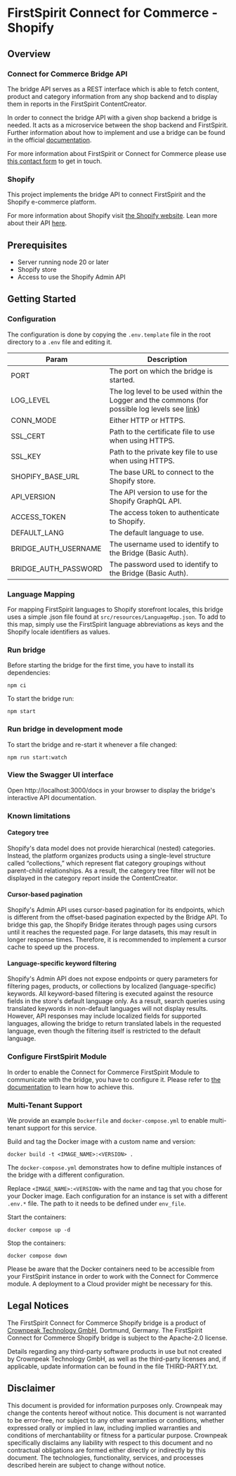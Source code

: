 # FirstSpirit Connect for Commerce - Shopify

## Overview

### Connect for Commerce Bridge API

The bridge API serves as a REST interface which is able to fetch content, product and category information from any shop backend and to display them in reports in the FirstSpirit ContentCreator.

In order to connect the bridge API with a given shop backend a bridge is needed. It acts as a microservice between the shop backend and FirstSpirit. Further information about how to implement and use a bridge can be found in the official [documentation](https://docs.e-spirit.com/ecom/fsconnect-com/FirstSpirit_Connect_for_Commerce_Documentation_EN.html).

For more information about FirstSpirit or Connect for Commerce please use [this contact form](https://www.e-spirit.com/en/contact-us/) to get in touch.

### Shopify

This project implements the bridge API to connect FirstSpirit and the Shopify e-commerce platform.

For more information about Shopify visit [the Shopify website](https://www.shopify.com/).
Lean more about their API [here](https://shopify.dev/docs/api/admin-rest/).


## Prerequisites
- Server running node 20 or later
- Shopify store
- Access to use the Shopify Admin API

## Getting Started

### Configuration
The configuration is done by copying the `.env.template` file in the root directory to a `.env` file and editing it.

| Param                | Description                                                                                                                                                          |
|----------------------|----------------------------------------------------------------------------------------------------------------------------------------------------------------------|
| PORT                 | The port on which the bridge is started.                                                                                                                             |
| LOG_LEVEL            | The log level to be used within the Logger and the commons (for possible log levels see [link](https://github.com/e-Spirit/fcecom-bridge-commons/blob/main/README.md)) |
| CONN_MODE            | Either HTTP or HTTPS.                                                                                                                                                |
| SSL_CERT             | Path to the certificate file to use when using HTTPS.                                                                                                                |
| SSL_KEY              | Path to the private key file to use when using HTTPS.                                                                                                                |
| SHOPIFY_BASE_URL     | The base URL to connect to the Shopify store.                                                                                                                        |
| API_VERSION          | The API version to use for the Shopify GraphQL API.                                                                                                                  |
| ACCESS_TOKEN         | The access token to authenticate to Shopify.                                                                                                                         |
| DEFAULT_LANG         | The default language to use.                                                                                                                                         |
| BRIDGE_AUTH_USERNAME | The username used to identify to the Bridge (Basic Auth).                                                                                                            |
| BRIDGE_AUTH_PASSWORD | The password used to identify to the Bridge (Basic Auth).                                                                                                            |


### Language Mapping

For mapping FirstSpirit languages to Shopify storefront locales, this bridge uses a simple .json file found at `src/resources/LanguageMap.json`.
To add to this map, simply use the FirstSpirit language abbreviations as keys and the Shopify locale identifiers as values.

### Run bridge
Before starting the bridge for the first time, you have to install its dependencies:
```
npm ci
```

To start the bridge run:

```
npm start
```

### Run bridge in development mode
To start the bridge and re-start it whenever a file changed:
```
npm run start:watch
```

### View the Swagger UI interface

Open http://localhost:3000/docs in your browser to display the bridge's interactive API documentation.

### Known limitations

#### Category tree
Shopify's data model does not provide hierarchical (nested) categories.
Instead, the platform organizes products using a single-level structure called “collections,” which represent flat category groupings without parent-child relationships.
As a result, the category tree filter will not be displayed in the category report inside the ContentCreator.

#### Cursor-based pagination
Shopify's Admin API uses cursor-based pagination for its endpoints, which is different from the offset-based pagination expected by the Bridge API.
To bridge this gap, the Shopify Bridge iterates through pages using cursors until it reaches the requested page.
For large datasets, this may result in longer response times.
Therefore, it is recommended to implement a cursor cache to speed up the process.

#### Language-specific keyword filtering
Shopify's Admin API does not expose endpoints or query parameters for filtering pages, products, or collections by localized (language-specific) keywords.
All keyword-based filtering is executed against the resource fields in the store's default language only.
As a result, search queries using translated keywords in non-default languages will not display results.
However, API responses may include localized fields for supported languages, allowing the bridge to return translated labels in the requested language, even though the filtering itself is restricted to the default language.

### Configure FirstSpirit Module
In order to enable the Connect for Commerce FirstSpirit Module to communicate with the bridge, you have to configure it. Please refer to [the documentation](https://docs.e-spirit.com/ecom/fsconnect-com/FirstSpirit_Connect_for_Commerce_Documentation_EN.html#install_pcomp) to learn how to achieve this.

### Multi-Tenant Support
We provide an example `Dockerfile` and `docker-compose.yml` to enable multi-tenant support for this service.

Build and tag the Docker image with a custom name and version:
```docker
docker build -t <IMAGE_NAME>:<VERSION> .
```

The `docker-compose.yml` demonstrates how to define multiple instances of the bridge with a different configuration.

Replace `<IMAGE_NAME>:<VERSION>` with the name and tag that you chose for your Docker image.
Each configuration for an instance is set with a different `.env.*` file. The path to it needs to be defined under `env_file`.

Start the containers:
```docker
docker compose up -d
```

Stop the containers:
```docker
docker compose down
```

Please be aware that the Docker containers need to be accessible from your FirstSpirit instance in order to work with the Connect for Commerce module. A deployment to a Cloud provider might be necessary for this.

## Legal Notices
The FirstSpirit Connect for Commerce Shopify bridge is a product of [Crownpeak Technology GmbH](https://www.crownpeak.com), Dortmund, Germany. The FirstSpirit Connect for Commerce Shopify bridge is subject to the Apache-2.0 license.

Details regarding any third-party software products in use but not created by Crownpeak Technology GmbH, as well as the third-party licenses and, if applicable, update information can be found in the file THIRD-PARTY.txt.

## Disclaimer
This document is provided for information purposes only. Crownpeak may change the contents hereof without notice. This document is not warranted to be error-free, nor subject to any other warranties or conditions, whether expressed orally or implied in law, including implied warranties and conditions of merchantability or fitness for a particular purpose. Crownpeak specifically disclaims any liability with respect to this document and no contractual obligations are formed either directly or indirectly by this document. The technologies, functionality, services, and processes described herein are subject to change without notice.